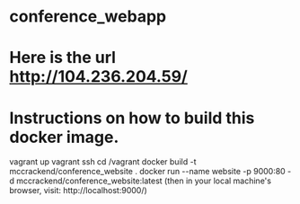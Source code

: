 # conference_webapp

# Here is the url http://104.236.204.59/

# Instructions on how to build this docker image.
vagrant up
vagrant ssh
cd /vagrant
docker build -t mccrackend/conference_website .
docker run --name website -p 9000:80 -d mccrackend/conference_website:latest
(then in your local machine's browser, visit: http://localhost:9000/)
